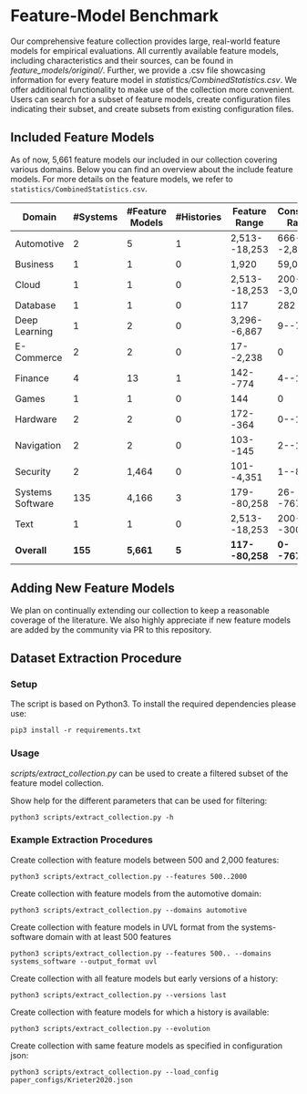 # Feature-Model Benchmark

Our comprehensive feature collection provides large, real-world feature models for empirical evaluations.
All currently available feature models, including characteristics and their sources, can be found in *feature_models/original/*.
Further, we provide a .csv file showcasing information for every feature model in *statistics/CombinedStatistics.csv*.
We offer additional functionality to make use of the collection more convenient. 
Users can search for a subset of feature models, create configuration files indicating their subset, and create subsets from existing configuration files.

## Included Feature Models
As of now, 5,661 feature models our included in our collection covering various domains. Below you can find an overview about the include feature models. For more details on the feature models, we refer to `statistics/CombinedStatistics.csv`.

|Domain           | #Systems| #Feature Models| #Histories| Feature Range | Constraint Range|
|-----------------|---------|----------------|-----------|---------------|-------------|
|Automotive       | 2       | 5              | 1         | 2,513--18,253 | 666--2,833  |
|Business         | 1       | 1              | 0         | 1,920         | 59,044      |
|Cloud            | 1       | 1              | 0         | 2,513--18,253 | 200--3,000  | 
|Database         | 1       | 1              | 0         | 117           | 282         | 
|Deep Learning    | 1       | 2              | 0         | 3,296--6,867  | 9--76       |
|E-Commerce       | 2       | 2              | 0         | 17--2,238     | 0           |
|Finance          | 4       | 13             | 1         | 142--774      | 4--1,148    |
|Games            | 1       | 1              | 0         | 144 | 0  |
|Hardware         | 2       | 2              | 0         | 172--364 | 0--12  | 
|Navigation       | 2       | 2              | 0         | 103--145 | 2--13  | 
|Security         | 2       | 1,464          | 0         | 101--4,351    | 1--8,138    |
|Systems Software | 135     | 4,166          | 3         | 179--80,258   | 26--767,040 | 
|Text             | 1       | 1              | 0         | 2,513--18,253 | 200--3000   |
|**Overall**      | **155** | **5,661**      | **5**     | **117--80,258**| **0--767,040**|                            

## Adding New Feature Models
We plan on continually extending our collection to keep a reasonable coverage of the literature. We also highly appreciate if new feature models are added by the community via PR to this repository.

## Dataset Extraction Procedure

### Setup

The script is based on Python3. To install the required dependencies please use:

`pip3 install -r requirements.txt`

### Usage

*scripts/extract_collection.py* can be used to create a filtered subset of the feature model collection.

Show help for the different parameters that can be used for filtering:

`python3 scripts/extract_collection.py -h`


### Example Extraction Procedures

Create collection with feature models between 500 and 2,000 features:

`python3 scripts/extract_collection.py --features 500..2000`

Create collection with feature models from the automotive domain:

`python3 scripts/extract_collection.py --domains automotive`

Create collection with feature models in UVL format from the systems-software domain with at least 500 features

`python3 scripts/extract_collection.py --features 500.. --domains systems_software --output_format uvl`

Create collection with all feature models but early versions of a history:

`python3 scripts/extract_collection.py --versions last`

Create collection with feature models for which a history is available: 

`python3 scripts/extract_collection.py --evolution` 

Create collection with same feature models as specified in configuration json:

`python3 scripts/extract_collection.py --load_config paper_configs/Krieter2020.json`

